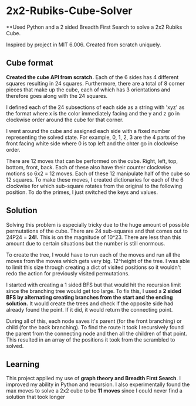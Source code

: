 # 2x2-Rubiks-Cube-Solver
**Used Python and a 2 sided Breadth First Search to solve a 2x2 Rubiks Cube.

Inspired by project in MIT 6.006. Created from scratch uniquely.

## Cube format
**Created the cube API from scratch.** Each of the 6 sides has 4 different squares resulting in 24 squares. Furthermore, there are a total of 8 corner pieces that make up the cube, each of which has 3 orientations and therefore goes along with the 24 squares. 

I defined each of the 24 subsections of each side as a string with 'xyz' as the format where x is the color immediately facing and the y and z go in clockwise order around the cube for that corner. 

I went around the cube and assigned each side with a fixed number representing the solved state. For example, 0, 1, 2, 3 are the 4 parts of the front facing white side where 0 is top left and the ohter go in clockwise order.

There are 12 moves that can be performed on the cube. Right, left, top, bottom, front, back. Each of these also have their counter clockwise motions so 6x2 = 12 moves. Each of these 12 manipulate half of the cube so 12 squares. To make these moves, I created dictionaries for each of the 6 clockwise for which sub-square rotates from the original to the following position. To do the primes, I just switched the keys and values.

## Solution
Solving this problem is especially tricky due to the huge amount of possible permutations of the cube. There are 24 sub-squares and that comes out to 24P24 = **24!.** This is on the magnitude of 10^23. There are less than this amount due to certain situations but the number is still enormous.

To create the tree, I would have to run each of the moves and run all the moves from the moves which gets very big. 12^height of the tree. I was able to limit this size through creating a dict of visited positions so it wouldn't redo the action for previously visited permutations. 

I started with creating a 1 sided BFS but that would hit the recursion limit since the branching tree would get too large. To fix this, I used a **2 sided BFS by alternating creating branches from the start and the ending solution.** It would create the trees and check if the opposite side had already found the point. If it did, it would return the connecting point. 

During all of this, each node saves it's parent (for the front branching) or child (for the back branching). To find the route it took I recursively found the parent from the connecting node and then all the children of that point. This resulted in an array of the positions it took from the scrambled to solved.

## Learning
This project applied my use of **graph theory and Breadth First Search**. I improved my ability in Python and recursion. I also experimentally found the max moves to solve a 2x2 cube to be **11 moves** since I could never find a solution that took longer

